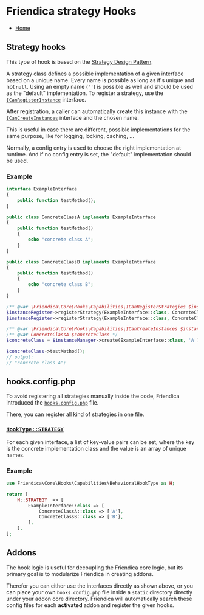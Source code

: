 Friendica strategy Hooks
===========================================

* [Home](help)

## Strategy hooks

This type of hook is based on the [Strategy Design Pattern](https://refactoring.guru/design-patterns/strategy).

A strategy class defines a possible implementation of a given interface based on a unique name.
Every name is possible as long as it's unique and not `null`.
Using an empty name (`''`) is possible as well and should be used as the "default" implementation.
To register a strategy, use the [`ICanRegisterInstance`](../src/Core/Hooks/Capabilities/ICanRegisterInstances.php) interface.

After registration, a caller can automatically create this instance with the [`ICanCreateInstances`](../src/Core/Hooks/Capabilities/ICanCreateInstances.php) interface and the chosen name.

This is useful in case there are different, possible implementations for the same purpose, like for logging, locking, caching, ...

Normally, a config entry is used to choose the right implementation at runtime.
And if no config entry is set, the "default" implementation should be used.

### Example

```php
interface ExampleInterface
{
	public function testMethod();
}

public class ConcreteClassA implements ExampleInterface
{
	public function testMethod()
	{
		echo "concrete class A";
	}
}

public class ConcreteClassB implements ExampleInterface
{
	public function testMethod()
	{
		echo "concrete class B";
	}
}

/** @var \Friendica\Core\Hooks\Capabilities\ICanRegisterStrategies $instanceRegister */
$instanceRegister->registerStrategy(ExampleInterface::class, ConcreteClassA::class, 'A');
$instanceRegister->registerStrategy(ExampleInterface::class, ConcreteClassB::class, 'B');

/** @var \Friendica\Core\Hooks\Capabilities\ICanCreateInstances $instanceManager */
/** @var ConcreteClassA $concreteClass */
$concreteClass = $instanceManager->create(ExampleInterface::class, 'A');

$concreteClass->testMethod();
// output:
// "concrete class A";
```

## hooks.config.php

To avoid registering all strategies manually inside the code, Friendica introduced the [`hooks.config.php`](../static/hooks.config.php) file.

There, you can register all kind of strategies  in one file.

### [`HookType::STRATEGY`](../src/Core/Hooks/Capabilities/HookType.php)

For each given interface, a list of key-value pairs can be set, where the key is the concrete implementation class and the value is an array of unique names.

### Example

```php
use Friendica\Core\Hooks\Capabilities\BehavioralHookType as H;

return [
	H::STRATEGY  => [
		ExampleInterface::class => [
			ConcreteClassA::class => ['A'],
			ConcreteClassB::class => ['B'],
		],
	],
];
```

## Addons

The hook logic is useful for decoupling the Friendica core logic, but its primary goal is to modularize Friendica in creating addons.

Therefor you can either use the interfaces directly as shown above, or you can place your own `hooks.config.php` file inside a `static` directory directly under your addon core directory.
Friendica will automatically search these config files for each **activated** addon and register the given hooks.
